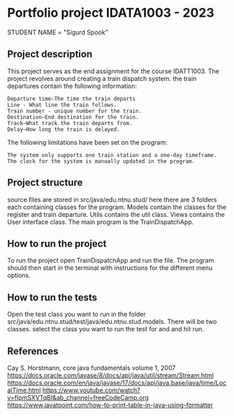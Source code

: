 # Portfolio project IDATA1003 - 2023
STUDENT NAME = "Sigurd Spook"

## Project description
This project serves as the end assignment for the course IDATT1003. The project revolves around creating a train dispatch system.
the train departures contain the following information:
```
Departure time—The time the train departs
Line - What line the train follows.
Train number - unique number for the train.
Destination—End destination for the train.
Track—What track the train departs from.
Delay—How long the train is delayed.
```
The following limitations have been set on the program:
```
The system only supports one train station and a one-day timeframe.
The clock for the system is manually updated in the program.
```

## Project structure
source files are stored in src/java/edu.ntnu.stud/ here there are 3 folders each containing classes for the program.
Models contain the classes for the register and train departure.
Utils contains the util class.
Views contains the User interface class.
The main program is the TrainDispatchApp.

## How to run the project
To run the project open TrainDispatchApp and run the file. The program should then start in the terminal with instructions for the different menu options.

## How to run the tests
Open the test class you want to run in the folder src/java/edu.ntnu.stud/test/java/edu.ntnu.stud.models.
There will be two classes. select the class you want to run the test for and and hit run.

## References
Cay S. Horstmann, core java fundamentals volume 1, 2007
https://docs.oracle.com/javase/8/docs/api/java/util/stream/Stream.html
https://docs.oracle.com/en/java/javase/17/docs/api/java.base/java/time/LocalTime.html
https://www.youtube.com/watch?v=flpmSXVTqBI&ab_channel=freeCodeCamp.org
https://www.javatpoint.com/how-to-print-table-in-java-using-formatter

